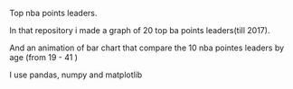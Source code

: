 
Top nba points leaders.

In that repository i made a graph of 20 top ba points leaders(till 2017).

And an animation of bar chart that compare the 10 nba pointes leaders by age (from 19 - 41 )

I use pandas, numpy and matplotlib 


